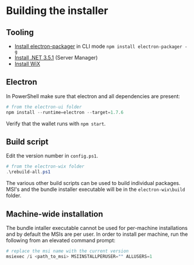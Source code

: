 # Building the installer

## Tooling

- [Install electron-packager](https://github.com/electron/electron-packager) in CLI mode `npm install electron-packager -g`
- [Install .NET 3.5.1](https://docs.microsoft.com/en-us/dotnet/framework/install/dotnet-35-windows-10) (Server Manager)
- [Install WiX](https://wixtoolset.org/)

## Electron

In PowerShell make sure that electron and all dependencies are present:

````PowerShell
# from the electron-ui folder
npm install --runtime=electron --target=1.7.6
````

Verify that the wallet runs with `npm start`.

## Build script

Edit the version number in `config.ps1`.

````PowerShell
# from the electron-wix folder
.\rebuild-all.ps1
````

The various other build scripts can be used to build individual packages. MSI's and the bundle installer executable will be in the `electron-wix\build` folder.

## Machine-wide installation

The bundle intaller executable cannot be used for per-machine installations and by default the MSIs are per user. 
In order to install per machine, run the following from an elevated command prompt:

````PowerShell
# replace the msi name with the current version
msiexec /i <path_to_msi> MSIINSTALLPERUSER="" ALLUSERS=1
````
